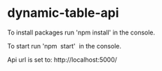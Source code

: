 # dynamic-table-api
 
To install packages run 'npm install' in the console.

To start run 'npm  start'  in the console.

Api url is set to: http://localhost:5000/
